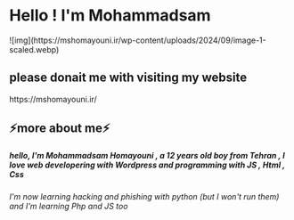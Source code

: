 <h1>Hello ! I'm Mohammadsam</h1>
![img](https://mshomayouni.ir/wp-content/uploads/2024/09/image-1-scaled.webp)
<h2>please donait me with visiting my website</h2>
https://mshomayouni.ir/
<h2>⚡more about me⚡</h2>
<h5>hello, I'm Mohammadsam Homayouni , a 12 years old boy from Tehran , I love web developering with Wordpress and programming with JS , Html , Css<h5>
<h6>I'm now learning hacking and phishing with python (but I won't run them) and I'm learning Php and JS too</h6>

